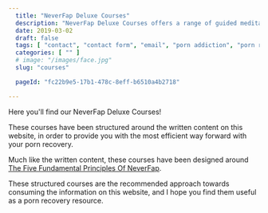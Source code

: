 ```yaml
---
  title: "NeverFap Deluxe Courses"
  description: "NeverFap Deluxe Courses offers a range of guided meditations to help you better understand the five fundamental principles of NeverFap."
  date: 2019-03-02
  draft: false
  tags: [ "contact", "contact form", "email", "porn addiction", "porn recovery", "addiction recovery", "addiction", "awareness", "nofap", "neverfap", "neverfap deluxe" ]
  categories: [ "" ]
  # image: "/images/face.jpg"
  slug: "courses"

  pageId: "fc22b9e5-17b1-478c-8eff-b6510a4b2718"

---
```


Here you'll find our NeverFap Deluxe Courses!

These courses have been structured around the written content on this website, in order to provide you with the most efficient way forward with your porn recovery.

Much like the written content, these courses have been designed around <a class="link"  href="https://neverfapdeluxe.com/articles/the-five-fundamental-principles-of-neverfap">The Five Fundamental Principles Of NeverFap</a>.

These structured courses are the recommended approach towards consuming the information on this website, and I hope you find them useful as a porn recovery resource.



<!-- Words are a plenty here in summerville. -->

<!-- 

$29 for a single course. 

$89 for the 5 courses. 

$39 Observation course.  -->
